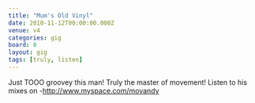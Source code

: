 ```yaml
---
title: "Mum's Old Vinyl"
date: 2010-11-12T00:00:00.000Z
venue: v4
categories: gig
board: 8
layout: gig
tags: [truly, listen]
---
```

Just TOOO groovey this man! Truly the master of movement! Listen to his mixes on -http://www.myspace.com/movandy